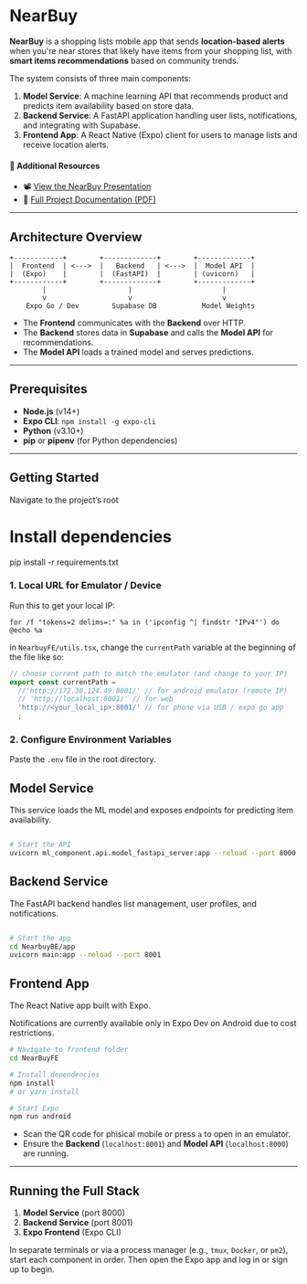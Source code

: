 # NearBuy

**NearBuy** is a shopping lists mobile app that sends **location-based alerts** when you're near stores that likely have items from your shopping list, with **smart items recommendations** based on community trends.

The system consists of three main components:


1. **Model Service**: A machine learning API that recommends product and predicts item availability based on store data.
2. **Backend Service**: A FastAPI application handling user lists, notifications, and integrating with Supabase.
3. **Frontend App**: A React Native (Expo) client for users to manage lists and receive location alerts.


#### 📎 Additional Resources
 - 📽 [View the NearBuy Presentation](https://www.canva.com/design/DAGtcMcYHtw/QhOETcZOYLf4ohmHAnaDGA/view?utm_content=DAGtcMcYHtw&utm_campaign=designshare&utm_medium=link2&utm_source=uniquelinks&utlId=h9ec9f14269)  
 - 📄 [Full Project Documentation (PDF)](./NearBuy%20-%20project%20documentation.pdf)  
---

## Architecture Overview

```plaintext
+------------+        +-------------+        +-------------+
|  Frontend  | <--->  |   Backend   | <--->  |  Model API  |
|  (Expo)    |        |  (FastAPI)  |        | (uvicorn)   |
+------------+        +-------------+        +-------------+
        |                    |                      |
        v                    v                      v
    Expo Go / Dev        Supabase DB           Model Weights
```

* The **Frontend** communicates with the **Backend** over HTTP.
* The **Backend** stores data in **Supabase** and calls the **Model API** for recommendations.
* The **Model API** loads a trained model and serves predictions.

---

## Prerequisites

* **Node.js** (v14+)
* **Expo CLI**: `npm install -g expo-cli`
* **Python** (v3.10+)
* **pip** or **pipenv** (for Python dependencies)

---

## Getting Started
Navigate to the project’s root

# Install dependencies
pip install -r requirements.txt

### 1. Local URL for Emulator / Device

Run this to get your local IP:
```batch
for /f "tokens=2 delims=:" %a in ('ipconfig ^| findstr "IPv4"') do @echo %a
```
in `NearbuyFE/utils.tsx`, change the `currentPath` variable at the beginning of the file like so:
```typescript
// choose current path to match the emulator (and change to your IP)
export const currentPath =
  //'http://172.30.124.49:8001/' // for android emulator (remote IP)
  // 'http://localhost:8001/' // for web
  'http://<your_local_ip>:8001/' // for phone via USB / expo go app
  ;
```

### 2. Configure Environment Variables

Paste the `.env` file in the root directory.

## Model Service

This service loads the ML model and exposes endpoints for predicting item availability.

```bash

# Start the API
uvicorn ml_component.api.model_fastapi_server:app --reload --port 8000
```

## Backend Service

The FastAPI backend handles list management, user profiles, and notifications.

```bash

# Start the app
cd NearbuyBE/app
uvicorn main:app --reload --port 8001
```

## Frontend App

The React Native app built with Expo.

Notifications are currently available only in Expo Dev on Android due to cost restrictions.

```bash
# Navigate to frontend folder
cd NearBuyFE

# Install dependencies
npm install
# or yarn install

# Start Expo
npm run android
```

* Scan the QR code for phisical mobile or press `a` to open in an emulator.
* Ensure the **Backend** (`localhost:8001`) and **Model API** (`localhost:8000`) are running.

---

## Running the Full Stack

1. **Model Service** (port 8000)
2. **Backend Service** (port 8001)
3. **Expo Frontend** (Expo CLI)

In separate terminals or via a process manager (e.g., `tmux`, `Docker`, or `pm2`), start each component in order. Then open the Expo app and log in or sign up to begin.
